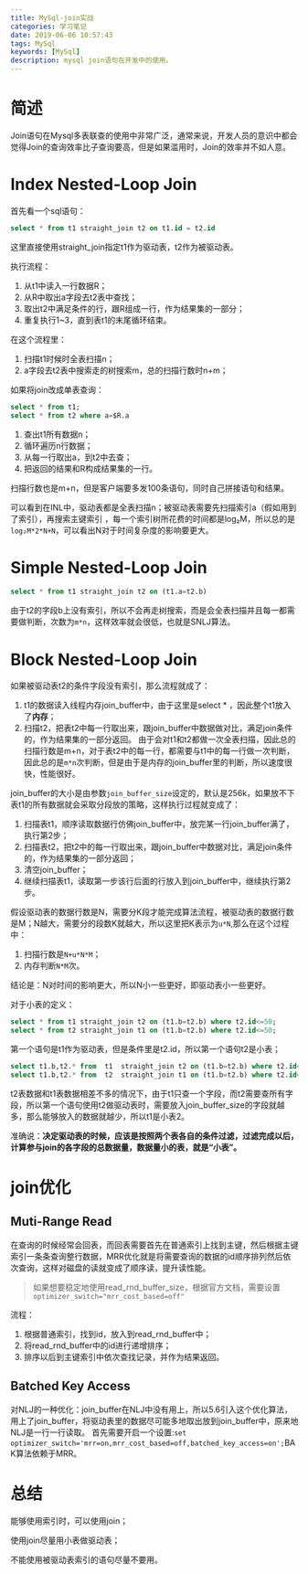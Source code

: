 ```yaml
---
title: MySql-join实战
categories: 学习笔记
date: 2019-06-06 10:57:43
tags: MySql
keywords: [MySql]
description: mysql join语句在开发中的使用。
---
```

# 简述
Join语句在Mysql多表联查的使用中非常广泛，通常来说，开发人员的意识中都会觉得Join的查询效率比子查询要高，但是如果滥用时，Join的效率并不如人意。
<!--more-->

# Index Nested-Loop Join
首先看一个sql语句：
```sql
select * from t1 straight_join t2 on t1.id = t2.id
```
这里直接使用straight_join指定t1作为驱动表，t2作为被驱动表。

执行流程：
1. 从t1中读入一行数据R；
2. 从R中取出a字段去t2表中查找；
3. 取出t2中满足条件的行，跟R组成一行，作为结果集的一部分；
4. 重复执行1~3，直到表t1的末尾循环结束。

在这个流程里：
1. 扫描t1时候时全表扫描n；
2. a字段去t2表中搜索走的树搜索m，总的扫描行数时n+m；

如果将join改成单表查询：
```sql
select * from t1;
select * from t2 where a=$R.a
```
1. 查出t1所有数据n；
2. 循环遍历n行数据；
3. 从每一行取出a，到t2中去查；
4. 把返回的结果和R构成结果集的一行。

扫描行数也是m+n，但是客户端要多发100条语句，同时自己拼接语句和结果。

可以看到在INL中，驱动表都是全表扫描n；被驱动表需要先扫描索引a（假如用到了索引），再搜索主键索引
，每一个索引树所花费的时间都是log₂M，所以总的是`log₂M*2*N+N`，可以看出N对于时间复杂度的影响要更大。

# Simple Nested-Loop Join
```sql
select * from t1 straight_join t2 on (t1.a=t2.b)
```
由于t2的字段b上没有索引，所以不会再走树搜索，而是会全表扫描并且每一都需要做判断，次数为`m*n`，这样效率就会很低，也就是SNLJ算法。

# Block Nested-Loop Join
如果被驱动表t2的条件字段没有索引，那么流程就成了：
1. t1的数据读入线程内存join_buffer中，由于这里是select * ，因此整个t1放入了**内存**；
2. 扫描t2，把表t2中每一行取出来，跟join_buffer中数据做对比，满足join条件的，作为结果集的一部分返回。
由于会对t1和t2都做一次全表扫描，因此总的扫描行数是m+n，对于表t2中的每一行，都需要与t1中的每一行做一次判断，因此总的是`m*n`次判断，但是由于是内存的join_buffer里的判断，所以速度很快，性能很好。

join_buffer的大小是由参数`join_buffer_size`设定的，默认是256k，如果放不下表t1的所有数据就会采取分段放的策略，这样执行过程就变成了：
1. 扫描表t1，顺序读取数据行仿佛join_buffer中，放完某一行join_buffer满了，执行第2步；
2. 扫描表t2，把t2中的每一行取出来，跟join_buffer中数据对比，满足join条件的，作为结果集的一部分返回；
3. 清空join_buffer；
4. 继续扫描表t1，读取第一步该行后面的行放入到join_buffer中，继续执行第2步。

假设驱动表的数据行数是N，需要分K段才能完成算法流程，被驱动表的数据行数是M；N越大，需要分的段数K就越大，所以这里把K表示为`u*N`,那么在这个过程中：
1. 扫描行数是`N+u*N*M`；
2. 内存判断`N*M`次。

结论是：N对时间的影响更大，所以N小一些更好，即驱动表小一些更好。


对于小表的定义：
```sql
select * from t1 straight_join t2 on (t1.b=t2.b) where t2.id<=50;
select * from t2 straight_join t1 on (t1.b=t2.b) where t2.id<=50;
```
第一个语句是t1作为驱动表，但是条件里是t2.id，所以第一个语句t2是小表；
```sql
select t1.b,t2.* from  t1  straight_join t2 on (t1.b=t2.b) where t2.id<=100;
select t1.b,t2.* from  t2  straight_join t1 on (t1.b=t2.b) where t2.id<=100;
```
t2表数据和t1表数据相差不多的情况下，由于t1只查一个字段，而t2需要查所有字段，所以第一个语句使用t2做驱动表时，需要放入join_buffer_size的字段就越多，那么能够放入的数据就越少，所以t1是小表2。

准确说：**决定驱动表的时候，应该是按照两个表各自的条件过滤，过滤完成以后，计算参与join的各字段的总数据量，数据量小的表，就是“小表”。**

# join优化
## Muti-Range Read
在查询的时候经常会回表，而回表需要首先在普通索引上找到主键，然后根据主键索引一条条查询整行数据，MRR优化就是将需要查询的数据的id顺序排列然后依次查询，这样对磁盘的读就变成了顺序读，提升读性能。
> 如果想要稳定地使用read_rnd_buffer_size，根据官方文档，需要设置`optimizer_switch="mrr_cost_based=off"`

流程：
1. 根据普通索引，找到id，放入到read_rnd_buffer中；
2. 将read_rnd_buffer中的id进行递增排序；
3. 排序以后到主键索引中依次查找记录，并作为结果返回。

## Batched Key Access
对NLJ的一种优化：join_buffer在NLJ中没有用上，所以5.6引入这个优化算法，用上了join_buffer，将驱动表里的数据尽可能多地取出放到join_buffer中，原来地NLJ是一行一行读取。
首先需要开启一个设置:`set optimizer_switch='mrr=on,mrr_cost_based=off,batched_key_access=on';`BAK算法依赖于MRR。


# 总结
能够使用索引时，可以使用join；

使用join尽量用小表做驱动表；

不能使用被驱动表索引的语句尽量不要用。